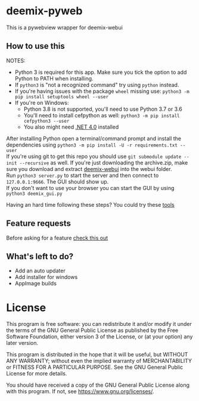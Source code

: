 # deemix-pyweb
This is a pywebview wrapper for deemix-webui

## How to use this
NOTES:
- Python 3 is required for this app. Make sure you tick the option to add Python to PATH when installing.
- If `python3` is "not a recognized command" try using `python` instead.
- If you're having issues with the package `wheel` missing use: `python3 -m pip install setuptools wheel --user`
- If you're on Windows:
	- Python 3.8 is not supported, you'll need to use Python 3.7 or 3.6
	- You'll need to install cefpython as well: `python3 -m pip install cefpython3 --user`
	- You also might need [.NET 4.0](https://www.microsoft.com/en-us/download/details.aspx?id=17718) installed

After installing Python open a terminal/command prompt and install the dependencies using `python3 -m pip install -U -r requirements.txt --user`<br>
If you're using git to get this repo you should use `git submodule update --init --recursive` as well. If you're just downloading the archive.zip, make sure you download and extract [deemix-webui](https://notabug.org/RemixDev/deemix-webui) into the webui folder.<br>
Run `python3 server.py` to start the server and then connect to `127.0.0.1:9666`. The GUI should show up.<br>
If you don't want to use your browser you can start the GUI by using `python3 deemix_gui.py`<br>

Having an hard time following these steps? You could try these [tools](https://notabug.org/RemixDev/deemix-tools)

## Feature requests
Before asking for a feature [check this out](https://notabug.org/RemixDev/deemix-pyweb/src/master/FEATURES.md)

## What's left to do?
- Add an auto updater
- Add installer for windows
- AppImage builds

# License
This program is free software: you can redistribute it and/or modify
it under the terms of the GNU General Public License as published by
the Free Software Foundation, either version 3 of the License, or
(at your option) any later version.

This program is distributed in the hope that it will be useful,
but WITHOUT ANY WARRANTY; without even the implied warranty of
MERCHANTABILITY or FITNESS FOR A PARTICULAR PURPOSE.  See the
GNU General Public License for more details.

You should have received a copy of the GNU General Public License
along with this program.  If not, see <https://www.gnu.org/licenses/>.
